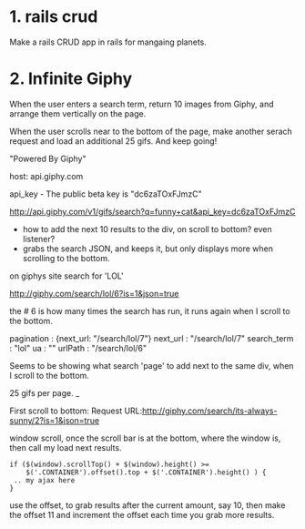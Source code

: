 # 1. rails crud

Make a rails CRUD app in rails for mangaing planets.




# 2. Infinite Giphy

When the user enters a search term, return 10 images from Giphy, and arrange them vertically on the page.

When the user scrolls near to the bottom of the page, make another serach request and
load an additional 25 gifs. And keep going!

"Powered By Giphy"

host:
api.giphy.com

api_key - The public beta key is "dc6zaTOxFJmzC"

http://api.giphy.com/v1/gifs/search?q=funny+cat&api_key=dc6zaTOxFJmzC  

- how to add the next 10 results to the div, on scroll to bottom? even listener?
- grabs the search JSON, and keeps it, but only displays more when scrolling to the bottom.

on giphys site search for 'LOL'

http://giphy.com/search/lol/6?is=1&json=true

the # 6 is how many times the search has run, it runs again when I scroll to the bottom.

pagination : {next_url: "/search/lol/7"}
next_url : "/search/lol/7"
search_term : "lol"
ua : ""
urlPath : "/search/lol/6"

Seems to be showing what search 'page' to add next to the same div, when I scroll to the bottom.

25 gifs per page.
_

First scroll to bottom:
Request URL:http://giphy.com/search/its-always-sunny/2?is=1&json=true

window scroll, once the scroll bar is at the bottom, where the window is, then call my
load next results.
```
if ($(window).scrollTop() + $(window).height() >=
    $('.CONTAINER').offset().top + $('.CONTAINER').height() ) {
 .. my ajax here
}
```

use the offset, to grab results after the current amount, say 10, then make the offset 11
and increment the offset each time you grab more results.

